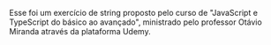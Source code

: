 Esse foi um exercício de string proposto pelo curso de "JavaScript e TypeScript do básico ao avançado", ministrado pelo professor Otávio Miranda através da plataforma Udemy.
